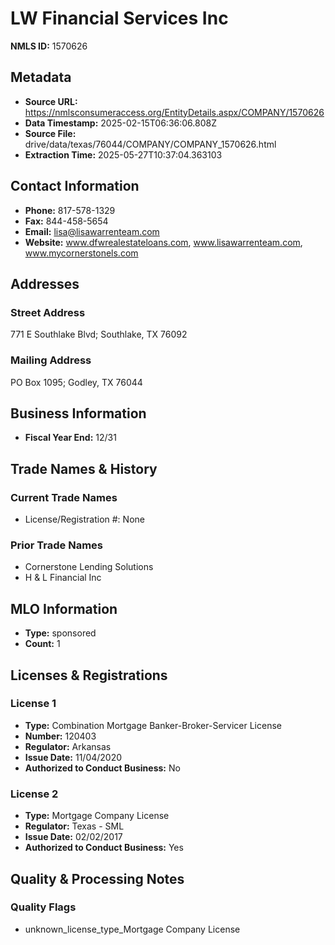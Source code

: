 # LW Financial Services Inc

**NMLS ID:** 1570626

## Metadata
- **Source URL:** https://nmlsconsumeraccess.org/EntityDetails.aspx/COMPANY/1570626
- **Data Timestamp:** 2025-02-15T06:36:06.808Z
- **Source File:** drive/data/texas/76044/COMPANY/COMPANY_1570626.html
- **Extraction Time:** 2025-05-27T10:37:04.363103

## Contact Information
- **Phone:** 817-578-1329
- **Fax:** 844-458-5654
- **Email:** lisa@lisawarrenteam.com
- **Website:** www.dfwrealestateloans.com, www.lisawarrenteam.com, www.mycornerstonels.com

## Addresses
### Street Address
771 E Southlake Blvd; Southlake, TX 76092

### Mailing Address
PO Box 1095; Godley, TX 76044

## Business Information
- **Fiscal Year End:** 12/31

## Trade Names & History
### Current Trade Names
- License/Registration #: None

### Prior Trade Names
- Cornerstone Lending Solutions
- H & L Financial Inc

## MLO Information
- **Type:** sponsored
- **Count:** 1

## Licenses & Registrations

### License 1
- **Type:** Combination Mortgage Banker-Broker-Servicer License
- **Number:** 120403
- **Regulator:** Arkansas
- **Issue Date:** 11/04/2020
- **Authorized to Conduct Business:** No

### License 2
- **Type:** Mortgage Company License
- **Regulator:** Texas - SML
- **Issue Date:** 02/02/2017
- **Authorized to Conduct Business:** Yes

## Quality & Processing Notes
### Quality Flags
- unknown_license_type_Mortgage Company License
